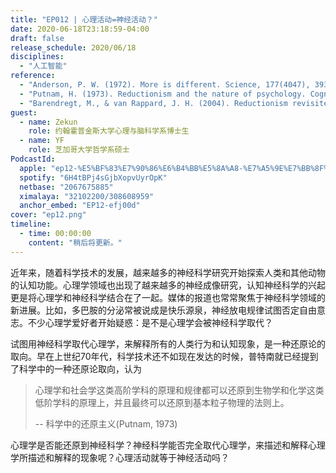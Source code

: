 ```yaml
---
title: "EP012 | 心理活动=神经活动？"
date: 2020-06-18T23:18:59-04:00
draft: false
release_schedule: 2020/06/18
disciplines:
  - "人工智能"
reference:
  - "Anderson, P. W. (1972). More is different. Science, 177(4047), 393-396."
  - "Putnam, H. (1973). Reductionism and the nature of psychology. Cognition."
  - "Barendregt, M., & van Rappard, J. H. (2004). Reductionism revisited: On the role of reduction in psychology. Theory & Psychology, 14(4), 453-474."
guest:
  - name: Zekun
    role: 约翰霍普金斯大学心理与脑科学系博士生
  - name: YF
    role: 芝加哥大学哲学系硕士
PodcastId:
  apple: "ep12-%E5%BF%83%E7%90%86%E6%B4%BB%E5%8A%A8-%E7%A5%9E%E7%BB%8F%E6%B4%BB%E5%8A%A8/id1490374590?i=1000478424343"
  spotify: "6H4tBPj4sGjbXopvUyrOpK"
  netbase: "2067675885"
  ximalaya: "32102200/308608959"
  anchor_embed: "EP12-efj00d"
cover: "ep12.png"
timeline:
  - time: 00:00:00
    content: "稍后将更新。"
---
```


近年来，随着科学技术的发展，越来越多的神经科学研究开始探索人类和其他动物的认知功能。心理学领域也出现了越来越多的神经成像研究，认知神经科学的兴起更是将心理学和神经科学结合在了一起。媒体的报道也常常聚焦于神经科学领域的新进展。比如，多巴胺的分泌常被说成是快乐源泉，神经放电规律试图否定自由意志。不少心理学爱好者开始疑惑：是不是心理学会被神经科学取代？

试图用神经科学取代心理学，来解释所有的人类行为和认知现象，是一种还原论的取向。早在上世纪70年代，科学技术还不如现在发达的时候，普特南就已经提到了科学中的一种还原论取向，认为

> 心理学和社会学这类高阶学科的原理和规律都可以还原到生物学和化学这类低阶学科的原理上，并且最终可以还原到基本粒子物理的法则上。
>
> -- 科学中的还原主义(Putnam, 1973)


心理学是否能还原到神经科学？神经科学能否完全取代心理学，来描述和解释心理学所描述和解释的现象呢？心理活动就等于神经活动吗？

